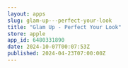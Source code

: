 ```yaml
---
layout: apps
slug: glam-up---perfect-your-look
title: "Glam Up - Perfect Your Look"
store: apple
app_id: 6480331890
date: 2024-10-07T00:07:53Z
published: 2024-04-23T07:00:00Z
---
```

